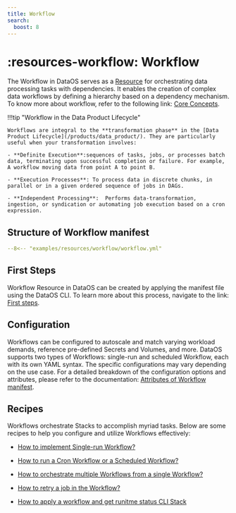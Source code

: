 ```yaml
---
title: Workflow
search:
  boost: 8
---
```


# :resources-workflow: Workflow

The Workflow in DataOS serves as a [Resource](/resources/) for orchestrating data processing tasks with dependencies. It enables the creation of complex data workflows by defining a hierarchy based on a dependency mechanism. To know more about workflow, refer to the following link: [Core Concepts](/resources/workflow/core_concepts/).

!!!tip "Workflow in the Data Product Lifecycle"

    Workflows are integral to the **transformation phase** in the [Data Product Lifecycle](/products/data_product/). They are particularly useful when your transformation involves:

    - **Definite Execution**:sequences of tasks, jobs, or processes batch data, terminating upon successful completion or failure. For example, A workflow moving data from point A to point B.

    - **Execution Processes**: To process data in discrete chunks, in parallel or in a given ordered sequence of jobs in DAGs.

    - **Independent Processing**:  Performs data-transformation, ingestion, or syndication or automating job execution based on a cron expression.

## Structure of Workflow manifest

```yaml title="worker_manifest_structure.yml"
--8<-- "examples/resources/workflow/workflow.yml"
```


## First Steps

Workflow Resource in DataOS can be created by applying the manifest file using the DataOS CLI. To learn more about this process, navigate to the link: [First steps](/resources/workflow/first_steps/).

## Configuration

Workflows can be configured to autoscale and match varying workload demands, reference pre-defined Secrets and Volumes, and more. DataOS supports two types of Workflows: single-run and scheduled Workflow, each with its own YAML syntax. The specific configurations may vary depending on the use case. For a detailed breakdown of the configuration options and attributes, please refer to the documentation: [Attributes of Workflow manifest](/resources/workflow/configurations/).

## Recipes

Workflows orchestrate Stacks to accomplish myriad tasks. Below are some recipes to help you configure and utilize Workflows effectively:


- [How to implement Single-run Workflow?](/resources/workflow/how_to_guide/single_run_workflow/)

- [How to run a Cron Workflow or a Scheduled Workflow?](/resources/workflow/how_to_guide/scheduled_workflow/)

- [How to orchestrate multiple Workflows from a single Workflow?](/resources/workflow/how_to_guide/multiple_workflows_from_a_single_workflow/)

- [How to retry a job in the Workflow?](/resources/workflow/how_to_guide/retry_jobs/)

- [How to apply a workflow and get runitme status CLI Stack](/resources/workflow/how_to_guide/apply_a_workflow_and_get_runtime_status_using_cli_stack/)